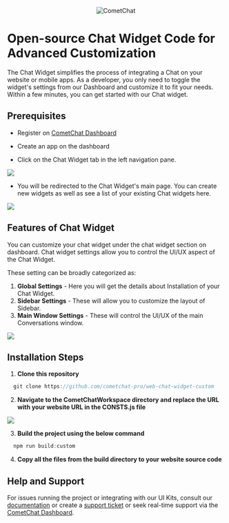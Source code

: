 <p align="center">
  <img alt="CometChat" src="https://assets.cometchat.io/website/images/logos/banner.png">
</p>

# Open-source Chat Widget Code for Advanced Customization

The Chat Widget simplifies the process of integrating a Chat on your website or mobile apps.
As a developer, you only need to toggle the widget's settings from our Dashboard and customize it to fit your needs. Within a few minutes, you can get started with our Chat widget.


## Prerequisites


- Register on [CometChat Dashboard](https://app.cometchat.com/signup)

- Create an app on the dashboard

- Click on the Chat Widget tab in the left navigation pane.

<img align="center" width="auto" height="auto" src="./Screenshots/chatwidget.png" /><br/>

- You will be redirected to the Chat Widget's main page.  You can create new widgets as well as see a list of your existing Chat widgets here.

<img align="center" width="auto" height="auto" src="./Screenshots/newchatwidget.png" /><br/>


## Features of Chat Widget 

You can customize your chat widget under the chat widget section on dashboard.
Chat widget settings allow you to control the UI/UX aspect of the Chat Widget.

These setting can be broadly categorized as:
1. **Global Settings** - Here you will get the details about Installation of your Chat Widget.
2. **Sidebar Settings** - These will allow you to customize the layout of Sidebar.
3. **Main Window Settings** - These will control the UI/UX of the main Conversations window.

<img align="center" width="auto" height="auto" src="./Screenshots/chatwidgetsettings.png" /><br/>

## Installation Steps

1. **Clone this repository**

```javascript
  git clone https://github.com/cometchat-pro/web-chat-widget-custom
```

2. **Navigate to the CometChatWorkspace directory and replace the URL with your website URL in the CONSTS.js file**

<img align="center" width="auto" height="auto" src="./Screenshots/constants.png" />


3. **Build the project using the below command**

```javascript
  npm run build:custom
```

4. **Copy all the files from the build directory to your website source code**

## Help and Support
For issues running the project or integrating with our UI Kits, consult our [documentation](https://www.cometchat.com/docs/v3/chat-widgets/overview) or create a [support ticket](https://help.cometchat.com/hc/en-us) or seek real-time support via the [CometChat Dashboard](https://app.cometchat.com/).

